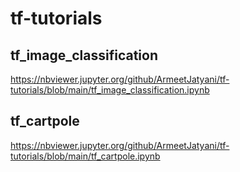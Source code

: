 # tf-tutorials

## tf_image_classification
https://nbviewer.jupyter.org/github/ArmeetJatyani/tf-tutorials/blob/main/tf_image_classification.ipynb


## tf_cartpole
https://nbviewer.jupyter.org/github/ArmeetJatyani/tf-tutorials/blob/main/tf_cartpole.ipynb
